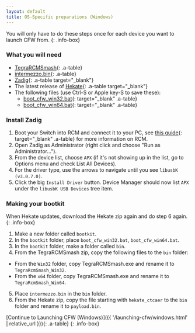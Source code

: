 ```yaml
---
layout: default
title: OS-Specific preparations (Windows)
---
```


You will only have to do these steps once for each device you want to launch CFW from.
{: .info-box}

### What you will need

- [TegraRCMSmash](https://files.sshnuke.net/TegraRcmSmash1213.zip){: .a-table}
- [intermezzo.bin](https://github.com/Cease-and-DeSwitch/fusee-launcher/raw/master/intermezzo.bin){: .a-table}
- [Zadig](http://zadig.akeo.ie/downloads/zadig.exe){: .a-table target="_blank"}
- The latest release of [Hekate](https://github.com/ctcaer/hekate/releases/latest){: .a-table target="_blank"}
- The following files (use Ctrl-S or Apple key-S to save these):
  - [boot_cfw_win32.bat](https://noirscape.github.io/SwitchGuide/assets/boot_cfw_win32.bat){: target="_blank" .a-table}
  - [boot_cfw_win64.bat](https://noirscape.github.io/SwitchGuide/assets/boot_cfw_win64.bat){: target="_blank" .a-table}

### Install Zadig

1. Boot your Switch into RCM and connect it to your PC, see [this guide](https://xghostboyx.github.io/RCM-Guide){: target="_blank" .a-table} for more information on RCM.
2. Open Zadig as Administrator (right click and choose "Run as Administrator...").
3. From the device list, choose `APX` (if it's not showing up in the list, go to Options menu and check List All Devices).
4. For the driver type, use the arrows to navigate until you see `libusbK (v3.0.7.0)`.
5. Click the big `Install Driver` button. Device Manager should now list `APX` under the `libusbK USB Devices` tree item.


### Making your bootkit

When Hekate updates, download the Hekate zip again and do step 6 again.
{: .info-box}

1. Make a new folder called `bootkit`.
2. In the `bootkit` folder, place `boot_cfw_win32.bat`, `boot_cfw_win64.bat`.
3. In the `bootkit` folder, make a folder called `bin`.
4. From the TegraRCMSmash zip, copy the following files to the `bin` folder:
  - From the `Win32` folder, copy TegraRCMSmash.exe and rename it to `TegraRcmSmash_Win32`.
  - From the `x64` folder, copy TegraRCMSmash.exe and rename it to `TegraRcmSmash_Win64`.
5. Place `intermezzo.bin` in the `bin` folder.
6. From the Hekate zip, copy the file starting with `hekate_ctcaer` to the `bin` folder and rename it to `payload.bin`.

[Continue to Launching CFW (Windows)]({{ '/launching-cfw/windows.html' | relative_url }}){: .a-table}
{: .info-box}